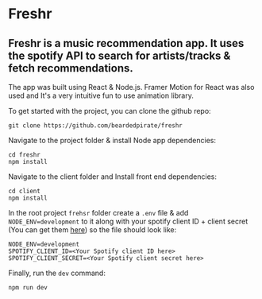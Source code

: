 # Freshr

## Freshr is a music recommendation app. It uses the spotify API to search for artists/tracks & fetch recommendations.

The app was built using React & Node.js. Framer Motion for React was also used and It's a very intuitive fun to use animation library.

To get started with the project, you can clone the github repo:

    git clone https://github.com/beardedpirate/freshr

Navigate to the project folder & install Node app dependencies:

    cd freshr
    npm install

Navigate to the client folder and Install front end dependencies:

    cd client
    npm install

In the root project `frehsr` folder create a `.env` file & add `NODE_ENV=development` to it along with your spotify client ID + client secret (You can get them [here](https://developer.spotify.com/dashboard/applications)) so the file should look like:

    NODE_ENV=development
    SPOTIFY_CLIENT_ID=<Your Spotify client ID here>
    SPOTIFY_CLIENT_SECRET=<Your Spotify client secret here>

Finally, run the `dev` command:

    npm run dev
